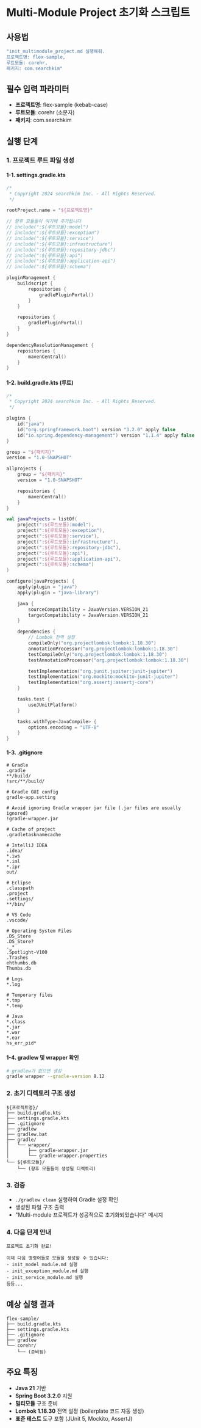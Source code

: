# Multi-Module Project 초기화 스크립트

## 사용법
```bash
"init_multimodule_project.md 실행해줘.
프로젝트명: flex-sample,
루트모듈: corehr,
패키지: com.searchkim"
```

## 필수 입력 파라미터
- **프로젝트명**: flex-sample (kebab-case)
- **루트모듈**: corehr (소문자)
- **패키지**: com.searchkim

## 실행 단계

### 1. 프로젝트 루트 파일 생성

#### 1-1. settings.gradle.kts
```kotlin
/*
 * Copyright 2024 searchkim Inc. - All Rights Reserved.
 */

rootProject.name = "${프로젝트명}"

// 향후 모듈들이 여기에 추가됩니다
// include(":${루트모듈}:model")
// include(":${루트모듈}:exception")
// include(":${루트모듈}:service")
// include(":${루트모듈}:infrastructure")
// include(":${루트모듈}:repository-jdbc")
// include(":${루트모듈}:api")
// include(":${루트모듈}:application-api")
// include(":${루트모듈}:schema")

pluginManagement {
    buildscript {
        repositories {
            gradlePluginPortal()
        }
    }

    repositories {
        gradlePluginPortal()
    }
}

dependencyResolutionManagement {
    repositories {
        mavenCentral()
    }
}
```

#### 1-2. build.gradle.kts (루트)
```kotlin
/*
 * Copyright 2024 searchkim Inc. - All Rights Reserved.
 */

plugins {
    id("java")
    id("org.springframework.boot") version "3.2.0" apply false
    id("io.spring.dependency-management") version "1.1.4" apply false
}

group = "${패키지}"
version = "1.0-SNAPSHOT"

allprojects {
    group = "${패키지}"
    version = "1.0-SNAPSHOT"

    repositories {
        mavenCentral()
    }
}

val javaProjects = listOf(
    project(":${루트모듈}:model"),
    project(":${루트모듈}:exception"),
    project(":${루트모듈}:service"),
    project(":${루트모듈}:infrastructure"),
    project(":${루트모듈}:repository-jdbc"),
    project(":${루트모듈}:api"),
    project(":${루트모듈}:application-api"),
    project(":${루트모듈}:schema")
)

configure(javaProjects) {
    apply(plugin = "java")
    apply(plugin = "java-library")

    java {
        sourceCompatibility = JavaVersion.VERSION_21
        targetCompatibility = JavaVersion.VERSION_21
    }

    dependencies {
        // Lombok 전역 설정
        compileOnly("org.projectlombok:lombok:1.18.30")
        annotationProcessor("org.projectlombok:lombok:1.18.30")
        testCompileOnly("org.projectlombok:lombok:1.18.30")
        testAnnotationProcessor("org.projectlombok:lombok:1.18.30")

        testImplementation("org.junit.jupiter:junit-jupiter")
        testImplementation("org.mockito:mockito-junit-jupiter")
        testImplementation("org.assertj:assertj-core")
    }

    tasks.test {
        useJUnitPlatform()
    }

    tasks.withType<JavaCompile> {
        options.encoding = "UTF-8"
    }
}
```

#### 1-3. .gitignore
```gitignore
# Gradle
.gradle
**/build/
!src/**/build/

# Gradle GUI config
gradle-app.setting

# Avoid ignoring Gradle wrapper jar file (.jar files are usually ignored)
!gradle-wrapper.jar

# Cache of project
.gradletasknamecache

# IntelliJ IDEA
.idea/
*.iws
*.iml
*.ipr
out/

# Eclipse
.classpath
.project
.settings/
**/bin/

# VS Code
.vscode/

# Operating System Files
.DS_Store
.DS_Store?
._*
.Spotlight-V100
.Trashes
ehthumbs.db
Thumbs.db

# Logs
*.log

# Temporary files
*.tmp
*.temp

# Java
*.class
*.jar
*.war
*.ear
hs_err_pid*
```

#### 1-4. gradlew 및 wrapper 확인
```bash
# gradlew가 없으면 생성
gradle wrapper --gradle-version 8.12
```

### 2. 초기 디렉토리 구조 생성

```
${프로젝트명}/
├── build.gradle.kts
├── settings.gradle.kts
├── .gitignore
├── gradlew
├── gradlew.bat
├── gradle/
│   └── wrapper/
│       ├── gradle-wrapper.jar
│       └── gradle-wrapper.properties
└── ${루트모듈}/
    └── (향후 모듈들이 생성될 디렉토리)
```

### 3. 검증
- `./gradlew clean` 실행하여 Gradle 설정 확인
- 생성된 파일 구조 출력
- "Multi-module 프로젝트가 성공적으로 초기화되었습니다" 메시지

### 4. 다음 단계 안내
```
프로젝트 초기화 완료!

이제 다음 명령어들로 모듈을 생성할 수 있습니다:
- init_model_module.md 실행
- init_exception_module.md 실행
- init_service_module.md 실행
등등...
```

## 예상 실행 결과
```
flex-sample/
├── build.gradle.kts
├── settings.gradle.kts
├── .gitignore
├── gradlew
└── corehr/
    └── (준비됨)
```

## 주요 특징
- **Java 21** 기반
- **Spring Boot 3.2.0** 지원
- **멀티모듈** 구조 준비
- **Lombok 1.18.30** 전역 설정 (boilerplate 코드 자동 생성)
- **표준 테스트** 도구 포함 (JUnit 5, Mockito, AssertJ)